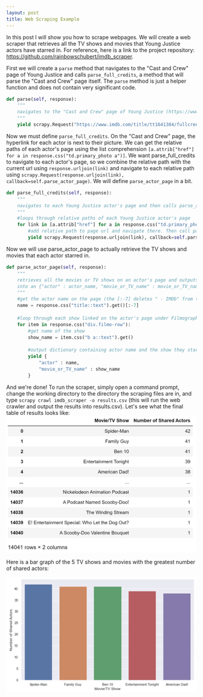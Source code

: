```yaml
---
layout: post
title: Web Scraping Example
---
```


In this post I will show you how to scrape webpages. We will create a web scraper that retrieves all the TV shows and movies that Young Justice actors have starred in. For reference, here is a link to the project repository: https://github.com/rainbowschubert/imdb_scraper.

First we will create a `parse` method that navigates to the "Cast and Crew" page of Young Justice and calls `parse_full_credits`, a method that will parse the "Cast and Crew" page itself. The `parse` method is just a helper function and does not contain very significant code.

```python
def parse(self, response):
    """
    navigates to the "Cast and Crew" page of Young Justice (https://www.imdb.com/title/tt1641384/fullcredits/?ref_=tt_ql_cl) and then calls parse_full_credits
    """
    yield scrapy.Request("https://www.imdb.com/title/tt1641384/fullcredits/?ref_=tt_ql_cl", self.parse_full_credits)
```

Now we must define `parse_full_credits`. On the "Cast and Crew" page, the hyperlink for each actor is next to their picture. We can get the relative paths of each actor's page using the list comprehension `[a.attrib["href"] for a in response.css("td.primary_photo a")]`. We want parse_full_credits to navigate to each actor's page, so we combine the relative path with the current url using `response.urljoin(link)` and navigate to each relative path using `scrapy.Request(response.urljoin(link), callback=self.parse_actor_page)`. We will define `parse_actor_page` in a bit.

```python
def parse_full_credits(self, response):
    """
    navigates to each Young Justice actor's page and then calls parse_actor_page
    """
    #loops through relative paths of each Young Justice actor's page
    for link in [a.attrib["href"] for a in response.css("td.primary_photo a")]:
        #add relative path to page url and navigate there. Then call parse_actor_page
        yield scrapy.Request(response.urljoin(link), callback=self.parse_actor_page)
```

Now we will use parse_actor_page to actually retrieve the TV shows and movies that each actor starred in.

```python
def parse_actor_page(self, response):
    """
    retrieves all the movies or TV shows on an actor's page and outputs 
    into an {"actor" : actor_name, "movie_or_TV_name" : movie_or_TV_name} dictionary format
    """
    #get the actor name on the page (the [:-7] deletes " - IMDb" from the end of the name)
    name = response.css("title::text").get()[:-7]

    #loop through each show linked on the actor's page under Filmography
    for item in response.css("div.filmo-row"):
        #get name of the show
        show_name = item.css("b a::text").get()

        #output dictionary containing actor name and the show they star in
        yield {
            "actor" : name,
            "movie_or_TV_name" : show_name
        }
```
And we're done! To run the scraper, simply open a command prompt, change the working directory to the directory the scraping files are in, and type `scrapy crawl imdb_scraper -o results.csv` (this will run the web crawler and output the results into results.csv). Let's see what the final table of results looks like:
![graph](/images/blog_post_2_table.png)

Here is a bar graph of the 5 TV shows and movies with the greatest number of shared actors:

![graph](/images/blog_post_2_bar_plot.png)